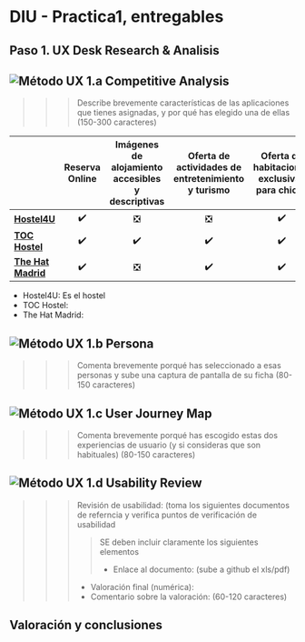 # DIU - Practica1, entregables

## Paso 1. UX Desk Research & Analisis 

## ![Método UX](../img/Competitive.png) 1.a Competitive Analysis

> > > Describe brevemente características de las aplicaciones que tienes asignadas, y por qué has elegido una de ellas (150-300 caracteres)

|                                                              |   Reserva Online   | Imágenes de alojamiento accesibles y descriptivas | Oferta de actividades de entretenimiento y turismo | Oferta de habitaciones exclusivas para chicas | Ofertas para atraer clientes  |
| ------------------------------------------------------------ | :----------------: | :-----------------------------------------------: | :------------------------------------------------: | :-------------------------------------------: | :---------------------------: |
| **[Hostel4U](https://www.4uhostel.com/)**                    | :heavy_check_mark: |           :negative_squared_cross_mark:           |           :negative_squared_cross_mark:            |              :heavy_check_mark:               |      :heavy_check_mark:       |
| **[TOC Hostel](https://tochostels.com/es/destino/granada/)** | :heavy_check_mark: |                :heavy_check_mark:                 |                 :heavy_check_mark:                 |              :heavy_check_mark:               | :negative_squared_cross_mark: |
| **[The Hat Madrid](https://thehatmadrid.com/)**              | :heavy_check_mark: |           :negative_squared_cross_mark:           |                 :heavy_check_mark:                 |              :heavy_check_mark:               |      :heavy_check_mark:       |

- Hostel4U: Es el hostel
- TOC Hostel:
- The Hat Madrid:



## ![Método UX](../img/Persona.png) 1.b Persona

> > > Comenta brevemente porqué has seleccionado a esas personas y sube una captura de pantalla de su ficha  (80-150 caracteres)

## ![Método UX](../img/JourneyMap.png) 1.c User Journey Map

> > > Comenta brevemente porqué has escogido estas dos experiencias de usuario (y si consideras que son habituales) (80-150 caracteres) 

## ![Método UX](../img/usabilityReview.png) 1.d Usability Review

> > > Revisión de usabilidad: (toma los siguientes documentos de referncia y verifica puntos de verificación de  usabilidad
> > >
> > > > SE deben incluir claramente los siguientes elementos
> > > >
> > > > - Enlace al documento:  (sube a github el xls/pdf) 
> > >
> > > - Valoración final (numérica): 
> > > - Comentario sobre la valoración:  (60-120 caracteres)

## Valoración y conclusiones